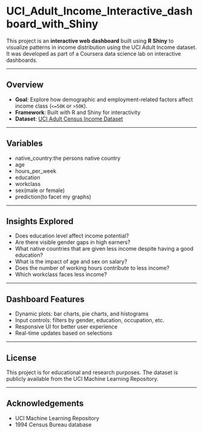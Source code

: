 # UCI_Adult_Income_Interactive_dashboard_with_Shiny

This project is an **interactive web dashboard** built using **R Shiny** to visualize patterns in income distribution using the UCI Adult Income dataset. It was developed as part of a Coursera data science lab on interactive dashboards.

---

## Overview

- **Goal**: Explore how demographic and employment-related factors affect income class (`<=50K` or `>50K`).
- **Framework**: Built with R and Shiny for interactivity
- **Dataset**: [UCI Adult Census Income Dataset](https://archive.ics.uci.edu/ml/datasets/adult)

---

## Variables
- native_country:the persons native country
- age
- hours_per_week
- education
- workclass
- sex(male or female)
- prediction(to facet my graphs)

---
## Insights Explored

- Does education level affect income potential?
- Are there visible gender gaps in high earners?
- What native countries that are given less income despite having a good education?
- What is the impact of age and sex on salary?
- Does the number of working hours contribute to less income?
- Which workclass faces less income?

---

## Dashboard Features

- Dynamic plots: bar charts, pie charts, and histograms
- Input controls: filters by gender, education, occupation, etc.
- Responsive UI for better user experience
- Real-time updates based on selections

---
## License

This project is for educational and research purposes. The dataset is publicly available from the UCI Machine Learning Repository.

---

## Acknowledgements

- UCI Machine Learning Repository
- 1994 Census Bureau database
